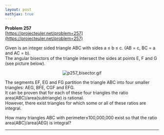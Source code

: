```yaml
---
layout: post
mathjax: true
---
```

**Problem 257**  
[https://projecteuler.net/problem=257](https://projecteuler.net/problem=257)

<span style="font-size:11pt;">
</span><p>Given is an integer sided triangle ABC with sides a ≤ b ≤ c. 
(AB = c, BC = a and AC = b).<br />
The angular bisectors of the triangle intersect the sides at points E, F and G (see picture below).
</p>
<div align="center">
<img src="https://projecteuler.net/project/images/p257_bisector.gif" class="dark_img" alt="p257_bisector.gif" /><br /></div>
<p>
The segments EF, EG and FG partition the triangle ABC into four smaller triangles: AEG, BFE, CGF and EFG.<br />
It can be proven that for each of these four triangles the ratio area(ABC)/area(subtriangle) is rational.<br />
However, there exist triangles for which some or all of these ratios are integral.
</p>
<p>
How many triangles ABC with perimeter≤100,000,000 exist so that the ratio area(ABC)/area(AEG) is integral?
</p>





---
